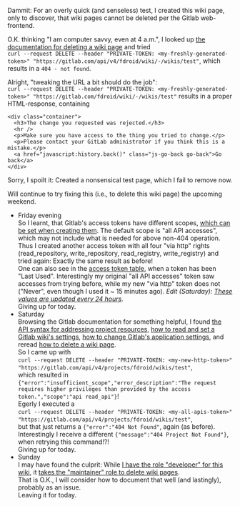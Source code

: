 Dammit: For an overly quick (and senseless) test, I created this wiki page, only to discover, that wiki pages cannot be deleted per the Gitlab web-frontend.

O.K. thinking "I am computer savvy, even at 4 a.m.", I looked up [the documentation for deleting a wiki page](https://docs.gitlab.com/ee/api/wikis.html#delete-a-wiki-page) and tried<br />
`curl --request DELETE --header "PRIVATE-TOKEN: <my-freshly-generated-token>" "https://gitlab.com/api/v4/fdroid/wiki/-/wikis/test"`, which results in a `404 - not found`.

Alright, "tweaking the URL a bit should do the job":<br />
`curl --request DELETE --header "PRIVATE-TOKEN: <my-freshly-generated-token>" "https://gitlab.com/fdroid/wiki/-/wikis/test"` results in a proper HTML-response, containing
  ```
  <div class="container">
    <h3>The change you requested was rejected.</h3>
    <hr />
    <p>Make sure you have access to the thing you tried to change.</p>
    <p>Please contact your GitLab administrator if you think this is a mistake.</p>
    <a href="javascript:history.back()" class="js-go-back go-back">Go back</a>
  </div>
  ```
Sorry, I spoilt it: Created a nonsensical test page, which I fail to remove now.

Will continue to try fixing this (i.e., to delete this wiki page) the upcoming weekend.
* Friday evening<br />
  So I learnt, that Gitlab's access tokens have different scopes, [which can be set when creating them](https://gitlab.com/-/profile/personal_access_tokens).  The default scope is "all API accesses", which may not include what is needed for above non-404 operation.<br />
  Thus I created another access token with all four "via http" rights (read_repository, 
write_repository, read_registry, write_registry) and tried again: Exactly the same result as before!<br />
  One can also see in the [access token table](https://gitlab.com/-/profile/personal_access_tokens), when a token has been "Last Used".  Interestingly my original  "all API accesses" token saw accesses from trying before, while my new "via http" token does not ("Never", even though I used it ~ 15 minutes ago).  *Edit (Saturday): [These values are updated every 24 hours](https://docs.gitlab.com/ee/user/profile/personal_access_tokens.html#view-the-last-time-a-token-was-used).*<br />
  Giving up for today.
* Saturday<br />
  Browsing the Gitlab documentation for something helpful, I found [the API syntax for addressing project resources](https://docs.gitlab.com/ee/api/api_resources.html#project-resources), [how to read and set a Gitlab wiki's settings](https://docs.gitlab.com/ee/administration/wikis/index.html), [how to change Gitlab's application settings](https://docs.gitlab.com/ee/api/settings.html#change-application-settings), and reread [how to delete a wiki page](https://docs.gitlab.com/ee/api/wikis.html#delete-a-wiki-page).<br />
  So I came up with<br />
  `curl --request DELETE --header "PRIVATE-TOKEN: <my-new-http-token>" "https://gitlab.com/api/v4/projects/fdroid/wikis/test"`,<br />
  which resulted in `{"error":"insufficient_scope","error_description":"The request requires higher privileges than provided by the access token.","scope":"api read_api"}`!<br />
  Egerly I executed a<br />
  `curl --request DELETE --header "PRIVATE-TOKEN: <my-all-apis-token>" "https://gitlab.com/api/v4/projects/fdroid/wikis/test"`,<br />
  but that just returns a `{"error":"404 Not Found"`, again (as before).<br />
  Interestingly I receive a different `{"message":"404 Project Not Found"}`, when retrying this command!?!<br />
  Giving up for today.
* Sunday<br />
  I may have found the culprit: While [I have the role "developer" for this wiki](https://gitlab.com/fdroid/wiki/-/project_members?search=olf), it [takes the "maintainer" role to delete wiki pages](https://docs.gitlab.com/ee/user/project/wiki/#delete-a-wiki-page).<br />
  That is O.K., I will consider how to document that well (and lastingly), probably as an issue.<br />
  Leaving it for today.
